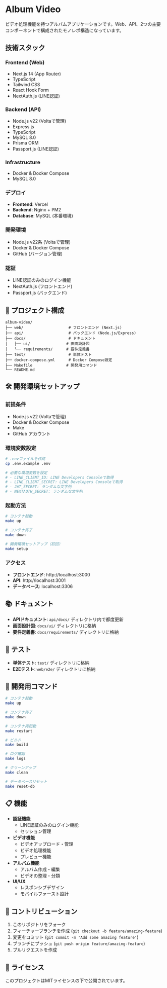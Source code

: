 # Album Video

ビデオ処理機能を持つアルバムアプリケーションです。Web、API、2つの主要コンポーネントで構成されたモノレポ構造になっています。

## 技術スタック

### Frontend (Web)
- Next.js 14 (App Router)
- TypeScript
- Tailwind CSS
- React Hook Form
- NextAuth.js (LINE認証)

### Backend (API)
- Node.js v22 (Voltaで管理)
- Express.js
- TypeScript
- MySQL 8.0
- Prisma ORM
- Passport.js (LINE認証)

### Infrastructure
- Docker & Docker Compose
- MySQL 8.0

### デプロイ
- **Frontend**: Vercel
- **Backend**: Nginx + PM2
- **Database**: MySQL (本番環境)

### 開発環境
- Node.js v22系 (Voltaで管理)
- Docker & Docker Compose
- GitHub (バージョン管理)

### 認証
- LINE認証のみのログイン機能
- NextAuth.js (フロントエンド)
- Passport.js (バックエンド)

## 📁 プロジェクト構成

```
album-video/
├── web/                    # フロントエンド (Next.js)
├── api/                    # バックエンド (Node.js/Express)
├── docs/                   # ドキュメント
│   ├── ui/                # 画面設計図
│   └── requirements/      # 要件定義書
├── test/                   # 単体テスト
├── docker-compose.yml      # Docker Compose設定
├── Makefile               # 開発用コマンド
└── README.md
```

## 🛠️ 開発環境セットアップ

### 前提条件
- Node.js v22 (Voltaで管理)
- Docker & Docker Compose
- Make
- GitHub アカウント

### 環境変数設定

```bash
# .envファイルを作成
cp .env.example .env

# 必要な環境変数を設定
# - LINE_CLIENT_ID: LINE Developers Consoleで取得
# - LINE_CLIENT_SECRET: LINE Developers Consoleで取得
# - JWT_SECRET: ランダムな文字列
# - NEXTAUTH_SECRET: ランダムな文字列
```

### 起動方法

```bash
# コンテナ起動
make up

# コンテナ終了
make down

# 開発環境セットアップ（初回）
make setup
```

### アクセス
- **フロントエンド**: http://localhost:3000
- **API**: http://localhost:3001
- **データベース**: localhost:3306

## 📚 ドキュメント

- **APIドキュメント**: `api/docs/` ディレクトリ内で都度更新
- **画面設計図**: `docs/ui/` ディレクトリに格納
- **要件定義書**: `docs/requirements/` ディレクトリに格納

## 🧪 テスト

- **単体テスト**: `test/` ディレクトリに格納
- **E2Eテスト**: `web/e2e/` ディレクトリに格納

## 🔧 開発用コマンド

```bash
# コンテナ起動
make up

# コンテナ終了
make down

# コンテナ再起動
make restart

# ビルド
make build

# ログ確認
make logs

# クリーンアップ
make clean

# データベースリセット
make reset-db
```

## 📋 機能

- **認証機能**
  - LINE認証のみのログイン機能
  - セッション管理
- **ビデオ機能**
  - ビデオアップロード・管理
  - ビデオ処理機能
  - プレビュー機能
- **アルバム機能**
  - アルバム作成・編集
  - ビデオの整理・分類
- **UI/UX**
  - レスポンシブデザイン
  - モバイルファースト設計

## 🤝 コントリビューション

1. このリポジトリをフォーク
2. フィーチャーブランチを作成 (`git checkout -b feature/amazing-feature`)
3. 変更をコミット (`git commit -m 'Add some amazing feature'`)
4. ブランチにプッシュ (`git push origin feature/amazing-feature`)
5. プルリクエストを作成

## 📄 ライセンス

このプロジェクトはMITライセンスの下で公開されています。
